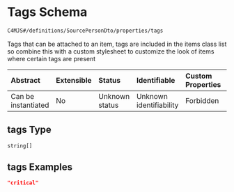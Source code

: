 # Tags Schema

```txt
C4MJS#/definitions/SourcePersonDto/properties/tags
```

Tags that can be attached to an item, tags are included in the items class list so combine this with a custom stylesheet to customize the look of items where certain tags are present

| Abstract            | Extensible | Status         | Identifiable            | Custom Properties | Additional Properties | Access Restrictions | Defined In                                                                            |
| :------------------ | :--------- | :------------- | :---------------------- | :---------------- | :-------------------- | :------------------ | :------------------------------------------------------------------------------------ |
| Can be instantiated | No         | Unknown status | Unknown identifiability | Forbidden         | Allowed               | none                | [source-workspace.schema.json\*](source-workspace.schema.json "open original schema") |

## tags Type

`string[]`

## tags Examples

```json
"critical"
```
